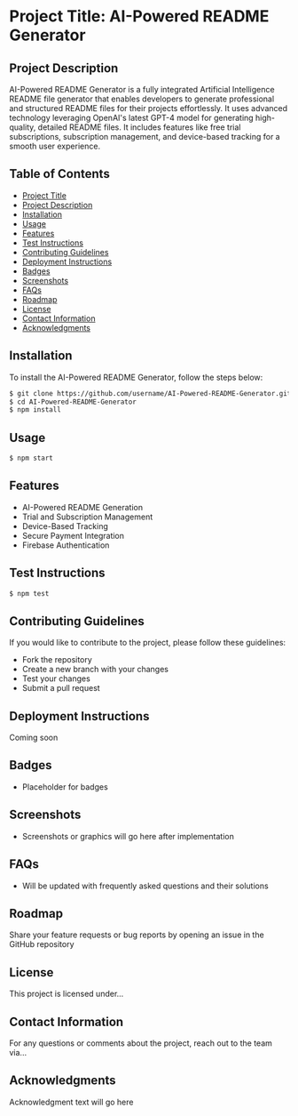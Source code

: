 
# Project Title: AI-Powered README Generator

## Project Description
AI-Powered README Generator is a fully integrated Artificial Intelligence README file generator that enables developers to generate professional and structured README files for their projects effortlessly. It uses advanced technology leveraging OpenAI's latest GPT-4 model for generating high-quality, detailed README files. It includes features like free trial subscriptions, subscription management, and device-based tracking for a smooth user experience.

## Table of Contents
- [Project Title](#project-title)
- [Project Description](#project-description)
- [Installation](#installation)
- [Usage](#usage)
- [Features](#features)
- [Test Instructions](#test-instructions)
- [Contributing Guidelines](#contributing-guidelines)
- [Deployment Instructions](#deployment-instructions)
- [Badges](#badges)
- [Screenshots](#screenshots)
- [FAQs](#faqs)
- [Roadmap](#roadmap)
- [License](#license)
- [Contact Information](#contact-information)
- [Acknowledgments](#acknowledgments)

## Installation
To install the AI-Powered README Generator, follow the steps below:

```bash
$ git clone https://github.com/username/AI-Powered-README-Generator.git
$ cd AI-Powered-README-Generator
$ npm install
```

## Usage
```bash
$ npm start
```

## Features
- AI-Powered README Generation
- Trial and Subscription Management
- Device-Based Tracking
- Secure Payment Integration
- Firebase Authentication

## Test Instructions
```bash
$ npm test
```
## Contributing Guidelines
If you would like to contribute to the project, please follow these guidelines:
- Fork the repository
- Create a new branch with your changes
- Test your changes
- Submit a pull request

## Deployment Instructions
Coming soon

## Badges
- Placeholder for badges

## Screenshots
- Screenshots or graphics will go here after implementation

## FAQs
- Will be updated with frequently asked questions and their solutions

## Roadmap
Share your feature requests or bug reports by opening an issue in the GitHub repository

## License
This project is licensed under... 

## Contact Information
For any questions or comments about the project, reach out to the team via... 

## Acknowledgments
Acknowledgment text will go here

